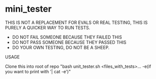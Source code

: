 # mini_tester


THIS IS NOT A REPLACEMENT FOR EVALS OR REAL TESTING,
THIS IS PURELY A QUICKER WAY TO RUN TESTS.
- DO NOT FAIL SOMEONE BECAUSE THEY FAILED THIS
- DO NOT PASS SOMEONE BECAUSE THEY PASSED THIS
- DO YOUR OWN TESTING, DO NOT BE A SHEEP.

USAGE 

Clone this into root of repo
"bash unit_tester.sh <files_with_tests>... -e(if you want to print with '| cat -e')"
